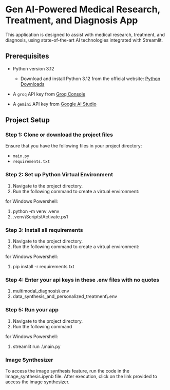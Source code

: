 # Gen AI-Powered Medical Research, Treatment, and Diagnosis App

This application is designed to assist with medical research, treatment, and diagnosis, using state-of-the-art AI technologies integrated with Streamlit.

## Prerequisites

- Python version 3.12
  - Download and install Python 3.12 from the official website: [Python Downloads](https://www.python.org/downloads/)
  
- A `groq` API key from [Groq Console](https://console.groq.com/keys)
- A `gemini` API key from [Google AI Studio](https://aistudio.google.com/app/apikey)

## Project Setup

### Step 1: Clone or download the project files

Ensure that you have the following files in your project directory:
- `main.py`
- `requirements.txt`

### Step 2: Set up Python Virtual Environment

1. Navigate to the project directory.
2. Run the following command to create a virtual environment:

for Windows Powershell:
   1) python -m venv .venv 
   2) .venv\Scripts\Activate.ps1

### Step 3: Install all requirements

1. Navigate to the project directory.
2. Run the following command to create a virtual environment:

for Windows Powershell:
   1) pip install -r requirements.txt

### Step 4: Enter your api keys in these .env files with no quotes

1. multimodal_diagnosis\\.env
2. data_synthesis_and_personalized_treatment\\.env

### Step 5: Run your app

1. Navigate to the project directory.
2. Run the following command

for Windows Powershell:
   1) streamlit run .\main.py

### Image Synthesizer

To access the image synthesis feature, run the code in the Image_synthesis.ipynb file. After execution, click on the link provided to access the image synthesizer.



